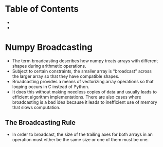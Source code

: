 # Table of Contents

* [](#)
* [](#)

# Numpy Broadcasting

* The term broadcasting describes how numpy treats arrays with different shapes during arithmetic operations.
* Subject to certain constraints, the smaller array is “broadcast” across the larger array so that they have compatible shapes. 
* Broadcasting provides a means of vectorizing array operations so that looping occurs in C instead of Python.
* It does this without making needless copies of data and usually leads to efficient algorithm implementations. There are also cases where broadcasting is a bad idea because it leads to inefficient use of memory that slows computation.

## The Broadcasting Rule
* In order to broadcast, the size of the trailing axes for both arrays in an operation must either be the same size or one of them must be one.

